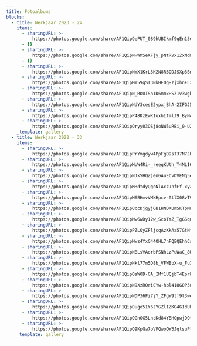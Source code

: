 ```yaml
---
title: Fotoalbums
blocks:
  - title: Werkjaar 2023 - 24
    items:
      - sharingURL: >-
          https://photos.google.com/share/AF1QipOePUT_089hUBIkmf9qEn13eg9w4ax5KclvjoSBss8yrgdceE9TbHc9UDfMi2DA9A?key=MHA5ZWFOcGgxeXJzZHhWRHVoZDJhRXZ0NzVTQm9R
      - {}
      - sharingURL: >-
          https://photos.google.com/share/AF1QipNHWMSeXFjy_pNtRVx12xNdmonVvz76uy_khWKHladIlInETCJMyIZ_w2MqxvaMPA?key=SFFkaHF2cnY3VGo3NEt0ZTVQbEpselBoVUtzbmpn
      - {}
      - sharingURL: >-
          https://photos.google.com/share/AF1QipNmX1KrL3K2N8R6ODJSXp3BnloEe4u96dVo5WuNMjTY5vyxdM2yUFlRCxpgGUkdyA?key=QnZ0WmRGb3U3aVJCWW9xN0p0QVhZZGNYUkdrOE9R
      - sharingURL: >-
          https://photos.google.com/share/AF1QipMY59gSI3NkHEOg-zjxhnFL2RBh18NzfR57CrPTE-nksIXTon_kCPkMCJydvLYMiQ?key=dVFjamdkeHVmaFZBVlRILXFRU1JVUG5GVEFNbnpR
      - sharingURL: >-
          https://photos.google.com/share/AF1QipN_RKUISn1D6mmxHSZ1v3wgbuAhotPKjAkZA5l1z_jC6sYPvT92PiMX4AdfIqqHDw?key=YXVrNm1yampQNGNtTC1KandwWU51QjlVcUFBaUZn
      - sharingURL: >-
          https://photos.google.com/share/AF1QipNdY3cesE2ypxjBhA-2IFGJ5BT8H4ScVlB47LRRBMg4b7wawD8lWlBoVKeM7oowmA?key=SGNTbU1LQnZMcy01SmtYSE42YXVIRXA1VFk3Zm1n
      - sharingURL: >-
          https://photos.google.com/share/AF1QipP48KzEwKIuxhItmlJ9_ByN4gAZJrDWqZwgARgvu3dQg_WzN3oRzVpg7euZP2r57w?key=aGlGT0dVNmVfS2lvdUN3Wml6OUQxcUxXbWNLZzJR
      - sharingURL: >-
          https://photos.google.com/share/AF1QipOryy03QSj8oNW5uRBi_0-U2_j_iIXRySmo6xTAUsJoteiTa1KrFz56UXeVT2onLw?key=Q0NqQ0xILXVDdV9Odm9jOFdaS3dxRWRkSEc4VmFR
    _template: gallery
  - title: Werkjaar 2022 - 33
    items:
      - sharingURL: >-
          https://photos.google.com/share/AF1QipPrYmgdyw4PpFgD9sT37N7JbAZE2GWn-zLYvrbQZo9oQ5esA64usdatEyiFIjwEPg?key=RGFCRi10ZGQwek5LRHJ2X2xSZWlZZlE5WWNkaGNR
      - sharingURL: >-
          https://photos.google.com/share/AF1QipMuW4Ri-_reegKUth_T4MLI6T8enjkxW96dhh0qGkrkfI1-DtaQuZlLOhrCRHTpBg?key=cjdzbVhJSE4yc1FfdjFUZW5LdncxZ2ZnWXhacVB3
      - sharingURL: >-
          https://photos.google.com/share/AF1QipNJkSHQZjenGAuEbvDVENq5etzjZdITtcg8y_4ZLSQnuPUUeI0GVSKpW8857RSFpQ?key=NmV0YVpFUmxfQ2Jjb0R3VDFMaklDVU41aGV1LWtB
      - sharingURL: >-
          https://photos.google.com/share/AF1QipMRdtdyQgeNlAczJnfEf-xy2gw4ym-F1TwjnVceX6AYA294YSB6gUbjqr86sA8N8Q?key=RVJralYwOXJpRXpDemUxeUk5N21QQnlWZnNQUnhB
      - sharingURL: >-
          https://photos.google.com/share/AF1QipM6BHmvVMkHpcv-AtlX08vT9a3_epu9qPXgERagYE3XKn3S_rgj30R5Noq9lGWatA?key=T0xkd2dxVXdYcTVLbVVrU1I1SnptVUMtYk5IZVdn
      - sharingURL: >-
          https://photos.google.com/share/AF1QipOccDjgyjGB1HNDKUmSKTpMnZy8ZrpCnJiOlrz810PRs9meh3kNGNZttuAT88N2Gg?key=MkNqeTZOaGlvdTY2YjZwamF2MmVENnhUSFVGUFBn
      - sharingURL: >-
          https://photos.google.com/share/AF1QipMw6wDy12w_ScoTmZ_TgGSqnDjad_GOJdBr_ZFJxlTKfoX0KHKhL_e5sEIiPT1OVQ?key=ODE4Zlh1T1lDYm1xOWVsclJ6Rm1IY3dGVjdWcU5B
      - sharingURL: >-
          https://photos.google.com/share/AF1QipPZLQyZFljcqAzKkAa57GtNfpBdUEeZQqLpJ0_W5RplLiJE_wr5gpMNRQZ3DPFbiA?key=OU5TS2xsZFZ0WkRGRllfM1VIUTdQWndid1AxY21B
      - sharingURL: >-
          https://photos.google.com/share/AF1QipMwz4YxG44OHL7nFQEQEhhCszhwT-2vT2X6hnkmHdNPuQHcfVeJnq93ffBLxRB32w?key=S3lrVjgyd0tWOXdSVFV6Wi00eDNoLV9xSE1ZclZR
      - sharingURL: >-
          https://photos.google.com/share/AF1QipNBLsVAorbPSNhLzPuWaC_8UoagXXyee5YDNPt-r6pye1ROlBAohUBh3icr5cEdAg?key=T0tkUnlobHZQTWpRbWdzWVJqSDBXYzg2Z2xuY09B
      - sharingURL: >-
          https://photos.google.com/share/AF1QipNkl77m5D8b_VFWBbX-u_FuIRuwLNi2Ke0MilmswyNqeugqqZ3-nsOv-AecqFeACg?key=aGhWQTRva3lsNU9uNEx3anl5Q2otVzVFRy1HdmJR
      - sharingURL: >-
          https://photos.google.com/share/AF1QipOsW0D-GA_IMf1UQjbT4EprkUkLNFjZfSkE4HF6xf2efEBFlNMkJ52MgzK-7EBWog?key=Z1FadmxWQTIycXk3RHZVd2JJMEZoODVYSU9GVXVn
      - sharingURL: >-
          https://photos.google.com/share/AF1QipN9XzROriCYw-hbl418G0P3uAPuMm0byXfIGpWwXiPASif8K5ce4j2bScVPorklOA?key=X0U4V1FxS0R6d1hxbzVmMVBHRXB2TVdFZlp3Yll3
      - sharingURL: >-
          https://photos.google.com/share/AF1QipNDP36Fi7jY_ZFgW9tf9t3weKRhuSN1bIn22kfpj9HsQwQEKS7mAycWRDKdtiHBHw?key=OF9hQWhERGFyMTZXRnlib0pXNTFXeWxPMUNJbHFB
      - sharingURL: >-
          https://photos.google.com/share/AF1QipOugo5IY6JYGZlIZKO4GIdUhbWQ2xU3dlBUBszy_VyNBygd0_coMbnQQE3hX3pkvg?key=ZFB4cEVMWWxlUl96bFRXR2tyQVBFTl9PMVMwYXR3
      - sharingURL: >-
          https://photos.google.com/share/AF1QipOGnOG5LncKd84YBHOpwjDOtGqNdqPpQEQylD5IVgrUaL-xntZGF-CVJZWmCAr07Q?key=WTgxZjZSVjd6bW9qdGdDWHBYRVBXMjBwQWQyc1Rn
      - sharingURL: >-
          https://photos.google.com/share/AF1QipO9KpGa7oVFQwoQW3JqtsuPl72TSLqQW8lOzV0UaX2H6IlI9ddpYxpRxLA8orIRWw?key=VzRycExrQlZycXBaNUxFc3p5WEtwVk93Z1BVckN3
    _template: gallery
---
```


